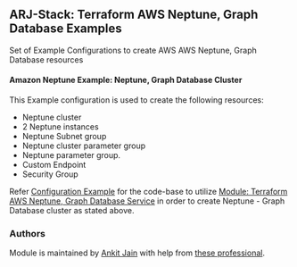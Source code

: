 ## ARJ-Stack: Terraform AWS Neptune, Graph Database Examples

Set of Example Configurations to create AWS AWS Neptune, Graph Database resources

#### Amazon Neptune Example: Neptune, Graph Database Cluster

This Example configuration is used to create the following resources:
- Neptune cluster
- 2 Neptune instances
- Neptune Subnet group
- Neptune cluster parameter group
- Neptune parameter group.
- Custom Endpoint
- Security Group

Refer [Configuration Example](https://github.com/arjstack/terraform-aws-examples/tree/main/aws-neptune/neptune-cluster) for the code-base to utilize [Module: Terraform AWS Neptune, Graph Database Service](https://github.com/arjstack/terraform-aws-neptune) in order to create Neptune - Graph Database cluster as stated above.

### Authors

Module is maintained by [Ankit Jain](https://github.com/ankit-jn) with help from [these professional](https://github.com/arjstack/terraform-aws-examples/graphs/contributors).